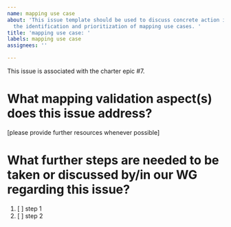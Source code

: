 ```yaml
---
name: mapping use case
about: 'This issue template should be used to discuss concrete action items regarding
  the identification and prioritization of mapping use cases. '
title: 'mapping use case: '
labels: mapping use case
assignees: ''

---
```


This issue is associated with the charter epic #7.

# What mapping validation aspect(s) does this issue address?
[please provide further resources whenever possible]

# What further steps are needed to be taken or discussed by/in our WG regarding this issue?

1. [ ] step 1
2. [ ] step 2
